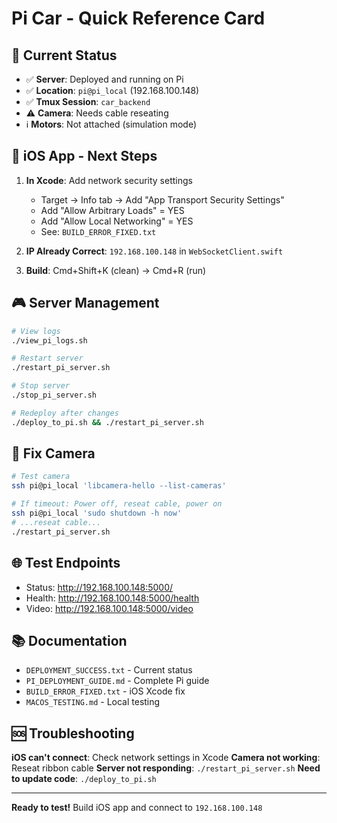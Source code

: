 # Pi Car - Quick Reference Card

## 🚀 Current Status

- ✅ **Server**: Deployed and running on Pi
- ✅ **Location**: `pi@pi_local` (192.168.100.148)
- ✅ **Tmux Session**: `car_backend`
- ⚠️ **Camera**: Needs cable reseating
- ℹ️ **Motors**: Not attached (simulation mode)

## 📱 iOS App - Next Steps

1. **In Xcode**: Add network security settings
   - Target → Info tab → Add "App Transport Security Settings"
   - Add "Allow Arbitrary Loads" = YES
   - Add "Allow Local Networking" = YES
   - See: `BUILD_ERROR_FIXED.txt`

2. **IP Already Correct**: `192.168.100.148` in `WebSocketClient.swift`

3. **Build**: Cmd+Shift+K (clean) → Cmd+R (run)

## 🎮 Server Management

```bash
# View logs
./view_pi_logs.sh

# Restart server
./restart_pi_server.sh

# Stop server
./stop_pi_server.sh

# Redeploy after changes
./deploy_to_pi.sh && ./restart_pi_server.sh
```

## 🔧 Fix Camera

```bash
# Test camera
ssh pi@pi_local 'libcamera-hello --list-cameras'

# If timeout: Power off, reseat cable, power on
ssh pi@pi_local 'sudo shutdown -h now'
# ...reseat cable...
./restart_pi_server.sh
```

## 🌐 Test Endpoints

- Status: http://192.168.100.148:5000/
- Health: http://192.168.100.148:5000/health
- Video: http://192.168.100.148:5000/video

## 📚 Documentation

- `DEPLOYMENT_SUCCESS.txt` - Current status
- `PI_DEPLOYMENT_GUIDE.md` - Complete Pi guide
- `BUILD_ERROR_FIXED.txt` - iOS Xcode fix
- `MACOS_TESTING.md` - Local testing

## 🆘 Troubleshooting

**iOS can't connect**: Check network settings in Xcode
**Camera not working**: Reseat ribbon cable
**Server not responding**: `./restart_pi_server.sh`
**Need to update code**: `./deploy_to_pi.sh`

---

**Ready to test!** Build iOS app and connect to `192.168.100.148`
